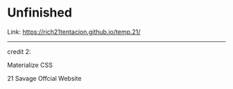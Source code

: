 <h1>Unfinished</h1>

Link:  https://rich21tentacion.github.io/temp.21/

<hr>

credit 2:

Materialize CSS

21 Savage Offcial Website
